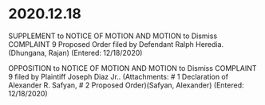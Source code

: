 # 2020.12.18

SUPPLEMENT to NOTICE OF MOTION AND MOTION to Dismiss COMPLAINT 9 Proposed Order filed by Defendant Ralph Heredia. (Dhungana, Rajan) (Entered: 12/18/2020)

OPPOSITION to NOTICE OF MOTION AND MOTION to Dismiss COMPLAINT 9 filed by Plaintiff Joseph Diaz Jr.. (Attachments: # 1 Declaration of Alexander R. Safyan, # 2 Proposed Order)(Safyan, Alexander) (Entered: 12/18/2020)